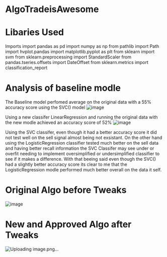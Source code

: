 # AlgoTradeisAwesome

# Libaries Used
 Imports
import pandas as pd
import numpy as np
from pathlib import Path
import hvplot.pandas
import matplotlib.pyplot as plt
from sklearn import svm
from sklearn.preprocessing import StandardScaler
from pandas.tseries.offsets import DateOffset
from sklearn.metrics import classification_report

# Analysis of baseline modle
  The Baseline model perfomed average on the original data with a 55% accuracy score using the SVC() model
  ![image](https://user-images.githubusercontent.com/106267420/189503450-af0dc0b1-39c3-42d2-8c2d-22704f343ab4.png)
  
  Using a new classifer LinearRegression and running the original data with the new modle achieved an accuracy score 
  of 52% 
 ![image](https://user-images.githubusercontent.com/106267420/189503546-8cb7b5f8-ca73-46f0-a8d0-35be1546cc68.png)

  Using the SVC classifer, even though it had a better accuracy score it did not test well on the sell signal almost being not exsistant.
  On the other hand using the LogisticRegression classifier tested much better on the sell data and having better recall information 
  the SVC Classifer may see under or overfit needing to implement oversimplified or undersimplified classifier to see if it makes a difference.
  With that beeing said even though the SVC() had a slightly better accuracy score its clear to me that the LogisticRegression modle performed much better
  overall on the data it self. 



# Original Algo before Tweaks
![image](https://user-images.githubusercontent.com/106267420/189502821-635f123f-6211-42cb-9b9c-fe9b5ad961e1.png)

# New and Approved Algo after Tweaks
![Uploading image.png…]()

